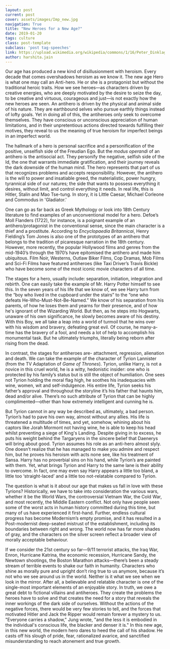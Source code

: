 ```yaml
---
layout: post
current: post
cover: assets/images/Imp_new.jpg
navigation: True
title: "New Heroes for a New Age?"
date: 2019-01-20
tags: culture
class: post-template
subclass: 'post tag-speeches'
link: https://upload.wikimedia.org/wikipedia/commons/1/16/Peter_Dinklage_%289350750232%29.jpg
author: harshita.jain
---
```

Our age has produced a new kind of disillusionment with heroism. Every decade that comes overshadows heroism as we know it. The new age Hero is what one may call an Anti-hero. He or she is a protagonist but without the traditional heroic traits. How we see heroes—as characters driven by creative energies, who are deeply motivated by the desire to seize the day, to be creative and virtuous, courageous and just—is not exactly how the new heroes are seen. An antihero is driven by the physical and animal side of his nature. They are earthbound selves who pursue earthly things instead of lofty goals. Yet in doing all of this, the antiheroes only seek to overcome themselves. They have conscious or unconscious appreciation of human limitations, and in their unpretentious actions directed towards fulfilling their motives, they reveal to us the meaning of true heroism for imperfect beings in an imperfect world.

The hallmark of a hero is personal sacrifice and a personification of the positive, unselfish side of the Freudian Ego. But the <i>modus operandi</i> of an antihero is the antisocial act. They personify the negative, selfish side of the Id, the one that warrants immediate gratification, and their journey reveals the dark downside of the human mind. The hero represents that part of us that recognizes problems and accepts responsibility. However, the antihero is the will to power and insatiable greed, the materialistic, power hungry, tyrannical side of our natures; the side that wants to possess everything it desires, without limit, and control everything it needs. In real life, this is Hitler, Stalin and Mao Tse-tung. In story, it is Little Caesar, Michael Corleone and Commodus in 'Gladiator.'

One can go as far back as Greek Mythology or look into 18th Century literature to find examples of an unconventional model for a hero. Defoe’s Moll Flanders (1722), for instance, is a poignant example of an antihero/protagonist in the conventional sense, since the main character is a thief and a prostitute. According to <i>Encyclopaedia Britannicai</i>, Henry Fielding’s Tom Jones is also one of the prototypes of an antihero that belongs to the tradition of picaresque narration in the 18th century. However, more recently, the popular Hollywood films and genres from the mid-1940’s through the 1970’s have epitomised the antihero and made him ubiquitous. Film Noir, Westerns, Outlaw Biker Films, Cop Dramas, Mob Films and Sci-Fi Films have featured antiheroes (like Taxi Driver’s Travis Bickle) who have become some of the most iconic movie characters of all time.

The stages for a hero, usually include: separation, initiation, integration and rebirth. One can easily take the example of Mr. Harry Potter himself to see this. In the seven years of his life that we know of, we see Harry turn from the “boy who lived in the cupboard under the stairs” to the “one who defeats He-Who-Must-Not-Be-Named.” We know of his separation from his parents, of how he loses them and yearns for their presence, and of how he's ignorant of the Wizarding World. But then, as he steps into Hogwarts, unaware of his own significance, he slowly becomes aware of his destiny. With this Boy, we all take a leap into a world of turmoil that he wins over with his wisdom and bravery, defeating great evil. Of course, he many-a-time has the bravery of a fool, and needs a lot of help to accomplish his monumental task. But he ultimately triumphs, literally being reborn after rising from the dead.

In contrast, the stages for antiheroes are- attachment, regression, alienation and death. We can take the example of the character of Tyrion Lannister (from the TV Adaptation of <i>Game of Thrones</i>). Tyrion, unlike Harry, is not a novice in this cruel world, he is a witty, hedonistic insider: one who is protected by his family’s status but is still the object of humiliation. One sees not Tyrion holding the moral flag high, he soothes his inadequacies with wine, women, wit and self-indulgence. His entire life, Tyrion seeks his father’s approval and throughout the storyline it’s his father that haunts him, dead and/or alive. There’s no such attribute of Tyrion that can be highly complimented—other than how extremely intelligent and cunning he is.

But Tyrion cannot in any way be described as, ultimately, a bad person. Tyrion’s had to pave his own way, almost without any allies. His life is threatened a multitude of times, and yet, somehow, whining about his captors like Jorah Mormont not having wine, he is able to keep his head whilst preventing a siege of King's Landing. Despite giving in to excess, he puts his weight behind the Targaryens in the sincere belief that Daenerys will bring about good. Tyrion assumes his role as an anti-hero almost slyly. One doesn’t realize that he has managed to make you admire and respect him, but he proves his heroism with acts none see, like his treatment of Sansa. Harry has no proverbial sins on his hand, while Tyrion’s are painted with them. Yet, what brings Tyrion and Harry to the same lane is their ability to overcome. In fact, one may even say Harry appears a little too bland, a little too ‘straight-laced’ and a little too not-relatable compared to Tyrion.

The question is what is it about our age that makes us fall in love with these Tyrions? Historically, we have to take into consideration the various wars, whether it be the World Wars, the controversial Vietnam War, the Cold War, and most recently, the Middle Eastern conflict. Not only have people seen some of the worst acts in human history committed during this time, but many of us have experienced it first-hand. Further, endless cultural progress has become Modernism’s empty promise, and it has resulted in a Post-modernist deep-seated mistrust of the establishment, including its boundaries between right and wrong. The world now has far more shades of gray, and the characters on the silver screen reflect a broader view of morally acceptable behaviour.

If we consider the 21st century so far—9/11 terrorist attacks, the Iraq War, Enron, Hurricane Katrina, the economic recession, Hurricane Sandy, the Newtown shootings, the Boston Marathon attacks—there’s been a steady stream of terrible events to shake our faith in humanity. Characters who shine as morally pure and upright don’t ring true to us anymore, because it’s not who we see around us in the world. Neither is it what we see when we look in the mirror. After all, a believable and relatable character is one of the single-most important elements of an enjoyable story. In truth, we owe a great debt to fictional villains and antiheroes. They create the problems the heroes have to solve and that creates the need for a story that reveals the inner workings of the dark side of ourselves. Without the actions of the negative forces, there would be very few stories to tell, and the forces that motivated Hitler and Jack the Ripper would remain forever a mystery to us. "Everyone carries a shadow," Jung wrote, "and the less it is embodied in the individual's conscious life, the blacker and denser it is." In this new age, in this new world, the modern hero dares to heed the call of his shadow. He casts off his slough of pride, fear, rationalized avarice, and sanctified misunderstanding to reach atonement and true growth.
